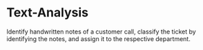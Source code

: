 # Text-Analysis
Identify handwritten notes of a customer call, classify the ticket by identifying the notes, and assign it to the respective department.
